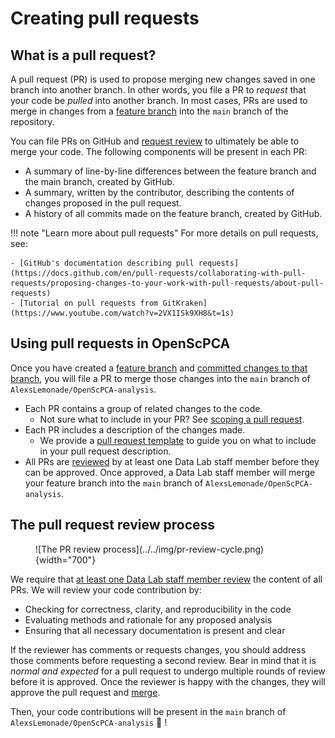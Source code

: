 # Creating pull requests

## What is a pull request?

A pull request (PR) is used to propose merging new changes saved in one branch into another branch.
In other words, you file a PR to _request_ that your code be _pulled_ into another branch.
In most cases, PRs are used to merge in changes from a [feature branch](../working-with-git/working-with-branches.md) into the `main` branch of the repository.

You can file PRs on GitHub and [request review](../pr-review-and-merge/index.md) to ultimately be able to merge your code.
The following components will be present in each PR:

- A summary of line-by-line differences between the feature branch and the main branch, created by GitHub.
- A summary, written by the contributor, describing the contents of changes proposed in the pull request.
- A history of all commits made on the feature branch, created by GitHub.

!!! note "Learn more about pull requests"
    For more details on pull requests, see:

    - [GitHub's documentation describing pull requests](https://docs.github.com/en/pull-requests/collaborating-with-pull-requests/proposing-changes-to-your-work-with-pull-requests/about-pull-requests)
    - [Tutorial on pull requests from GitKraken](https://www.youtube.com/watch?v=2VX1ISk9XH8&t=1s)

## Using pull requests in OpenScPCA

Once you have created a [feature branch](../working-with-git/working-with-branches.md) and [committed changes to that branch](../working-with-git/making-commits.md), you will file a PR to merge those changes into the `main` branch of `AlexsLemonade/OpenScPCA-analysis`.

- Each PR contains a group of related changes to the code.
    - Not sure what to include in your PR?
    See [scoping a pull request](scoping-pull-requests.md).
- Each PR includes a description of the changes made.
    - We provide a [pull request template](pull-request-template.md) to guide you on what to include in your pull request description.
- All PRs are [reviewed](../pr-review-and-merge/index.md) by at least one Data Lab staff member before they can be approved.
Once approved, a Data Lab staff member will merge your feature branch into the `main` branch of `AlexsLemonade/OpenScPCA-analysis`.

## The pull request review process

<figure markdown="span">
    ![The PR review process](../../img/pr-review-cycle.png){width="700"}
</figure>

We require that [at least one Data Lab staff member review](../pr-review-and-merge/index.md) the content of all PRs.
We will review your code contribution by:

- Checking for correctness, clarity, and reproducibility in the code
- Evaluating methods and rationale for any proposed analysis
- Ensuring that all necessary documentation is present and clear

If the reviewer has comments or requests changes, you should address those comments before requesting a second review.
Bear in mind that it is _normal and expected_ for a pull request to undergo multiple rounds of review before it is approved.
Once the reviewer is happy with the changes, they will approve the pull request and [merge](../pr-review-and-merge/index.md). <!-- STUB_LINK: Update to merge link -->

Then, your code contributions will be present in the `main` branch of `AlexsLemonade/OpenScPCA-analysis` 🎉 !
